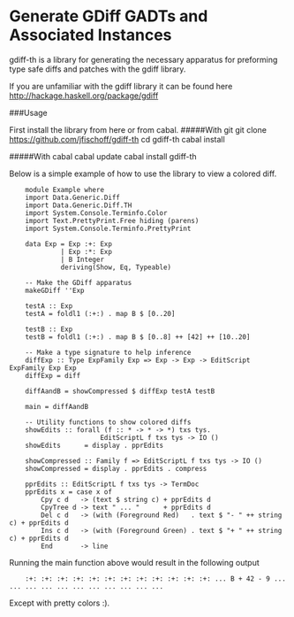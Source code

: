 Generate GDiff GADTs and Associated Instances
=============
gdiff-th is a library for generating the necessary apparatus for preforming type safe diffs and patches with the gdiff library. 

If you are unfamiliar with the gdiff library it can be found here http://hackage.haskell.org/package/gdiff

###Usage

First install the library from here or from cabal.
#####With git
    git clone https://github.com/jfischoff/gdiff-th
    cd gdiff-th
    cabal install

#####With cabal 
    cabal update
    cabal install gdiff-th

Below is a simple example of how to use the library to view a colored diff.

        module Example where
        import Data.Generic.Diff  
        import Data.Generic.Diff.TH  
        import System.Console.Terminfo.Color
        import Text.PrettyPrint.Free hiding (parens)
        import System.Console.Terminfo.PrettyPrint

        data Exp = Exp :+: Exp
                 | Exp :*: Exp
                 | B Integer
                 deriving(Show, Eq, Typeable)

        -- Make the GDiff apparatus
        makeGDiff ''Exp

        testA :: Exp
        testA = foldl1 (:+:) . map B $ [0..20]

        testB :: Exp
        testB = foldl1 (:+:) . map B $ [0..8] ++ [42] ++ [10..20]

        -- Make a type signature to help inference
        diffExp :: Type ExpFamily Exp => Exp -> Exp -> EditScript ExpFamily Exp Exp
        diffExp = diff

        diffAandB = showCompressed $ diffExp testA testB  

        main = diffAandB

        -- Utility functions to show colored diffs
        showEdits :: forall (f :: * -> * -> *) txs tys.
                           EditScriptL f txs tys -> IO ()
        showEdits      = display . pprEdits 

        showCompressed :: Family f => EditScriptL f txs tys -> IO ()
        showCompressed = display . pprEdits . compress

        pprEdits :: EditScriptL f txs tys -> TermDoc
        pprEdits x = case x of 
            Cpy c d   -> (text $ string c) + pprEdits d
            CpyTree d -> text " ... "      + pprEdits d
            Del c d   -> (with (Foreground Red)   . text $ "- " ++ string c) + pprEdits d
            Ins c d   -> (with (Foreground Green) . text $ "+ " ++ string c) + pprEdits d
            End       -> line
Running the main function above would result in the following output
        
        :+: :+: :+: :+: :+: :+: :+: :+: :+: :+: :+: :+: ... B + 42 - 9 ... ... ... ... ... ... ... ... ... ... ... 

Except with pretty colors :).   
 